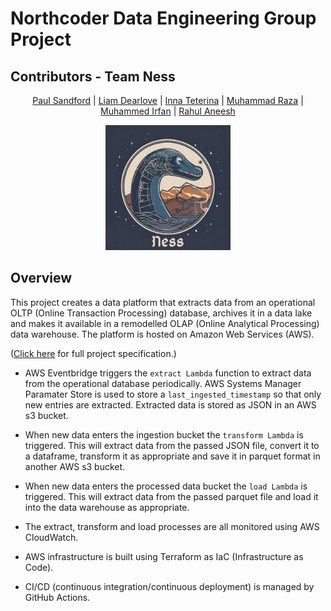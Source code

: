# Northcoder Data Engineering Group Project

## Contributors - Team Ness

<p align="center">
 <a href="https://github.com/Sandpaul">Paul Sandford</a> | <a href="https://github.com/ldearlove">Liam Dearlove</a> | <a href="https://github.com/innateterina">Inna Teterina</a> | <a href="https://github.com/muhammad7877">Muhammad Raza</a> | <a href="https://github.com/Irfan6672">Muhammed Irfan</a> | <a href="https://github.com/KiraHeichou">Rahul Aneesh</a>
 </p>
 <p align="center"><img style="margin: auto;" src="team-logo.png" width="200">
 </p>

 ## Overview

 This project creates a data platform that extracts data from an operational OLTP (Online Transaction Processing) database, archives it in a data lake and makes it available in a remodelled OLAP (Online Analytical Processing) data warehouse. The platform is hosted on Amazon Web Services (AWS). 

 ([Click here](https://github.com/northcoders/de-project-specification) for full project specification.)

 - AWS Eventbridge triggers the `extract Lambda` function to extract data from the operational database periodically. AWS Systems Manager Paramater Store is used to store a `last_ingested_timestamp` so that only new entries are extracted. Extracted data is stored as JSON in an AWS s3 bucket.

 - When new data enters the ingestion bucket the `transform Lambda` is triggered. This will extract data from the passed JSON file, convert it to a dataframe, transform it as appropriate and save it in parquet format in another AWS s3 bucket.

 - When new data enters the processed data bucket the `load Lambda` is triggered. This will extract data from the passed parquet file and load it into the data warehouse as appropriate.

 - The extract, transform and load processes are all monitored using AWS CloudWatch.

 - AWS infrastructure is built using Terraform as IaC (Infrastructure as Code).

 - CI/CD (continuous integration/continuous deployment) is managed by GitHub Actions.